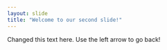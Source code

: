 ```yaml
---
layout: slide
title: "Welcome to our second slide!"
---
```

Changed this text here.
Use the left arrow to go back!
